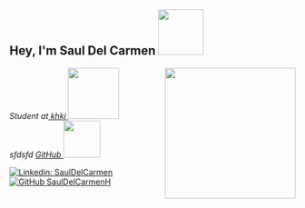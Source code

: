 <h2> Hey, I'm Saul Del Carmen <img src="https://media.giphy.com/media/XO8RMtRaK73isIt0i2/giphy.gif" width="80"></h2>
<img align='right' src="https://media.giphy.com/media/3o7abB06u9bNzA8lu8/giphy.gif" width="230">

<p><em>Student at<a href="kjh"> khkj </a><img src="https://media.giphy.com/media/fhAwk4DnqNgw8/giphy.gif" width="90"></br>sfdsfd <a href="asasd">GitHub </a><img src="https://media.giphy.com/media/tIeCLkB8geYtW/giphy.gif" width="65"> 
</em></p>

[![Linkedin: SaulDelCarmen](https://img.shields.io/badge/-SaulDelCarmen-blue?style=flat-square&logo=Linkedin&logoColor=white&link=https://www.linkedin.com/in/delcarmenerick/)](https://www.linkedin.com/in/delcarmenerick/)
[![GitHub SaulDelCarmenH](https://img.shields.io/github/followers/SaulDelCarmenH?label=follow&style=social)](https://github.com/SaulDelCarmenH)
